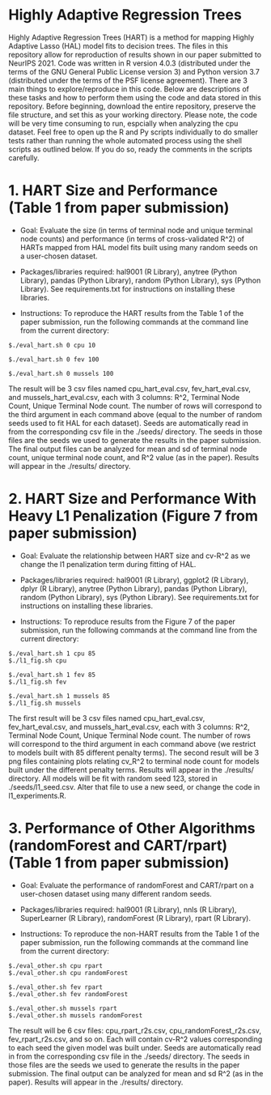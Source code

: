 #  Highly Adaptive Regression Trees

Highly Adaptive Regression Trees (HART) is a method for mapping Highly Adaptive Lasso (HAL) model fits to decision trees. The files in this repository allow for reproduction of results shown in our paper submitted to NeurIPS 2021. Code was written in R version 4.0.3 (distributed under the terms of the GNU General Public License version 3) and Python version 3.7 (distributed under the terms of the PSF license agreement). There are 3 main things to explore/reproduce in this code. Below are descriptions of these tasks and how to perform them using the code and data stored in this repository. Before beginning, download the entire repository, preserve the file structure, and set this as your working directory. Please note, the code will be very time consuming to run, espcially when analyzing the cpu dataset. Feel free to open up the R and Py scripts individually to do smaller tests rather than running the whole automated process using the shell scripts as outlined below. If you do so, ready the comments in the scripts carefully.
         

# 1. HART Size and Performance (Table 1 from paper submission)

- Goal: Evaluate the size (in terms of terminal node and unique terminal node counts) and performance (in terms of cross-validated R^2) of HARTs mapped from HAL model fits built using many random seeds on a user-chosen dataset.

- Packages/libraries required: hal9001 (R Library), anytree (Python Library), pandas (Python Library), random (Python Library), sys (Python Library). See requirements.txt for instructions on installing these libraries.

- Instructions: To reproduce the HART results from the Table 1 of the paper submission, run the following commands at the command line from the current directory:

```
$./eval_hart.sh 0 cpu 10

$./eval_hart.sh 0 fev 100

$./eval_hart.sh 0 mussels 100
```

The result will be 3 csv files named cpu_hart_eval.csv, fev_hart_eval.csv, and mussels_hart_eval.csv, each with 3 columns: R^2, Terminal Node Count, Unique Terminal Node count. The number of rows will correspond to the third argument in each command above (equal to the number of random seeds used to fit HAL for each dataset). Seeds are automatically read in from the corresponding csv file in the ./seeds/ directory. The seeds in those files are the seeds we used to generate the results in the paper submission. The final output files can be analyzed for mean and sd of terminal node count, unique terminal node count, and R^2 value (as in the paper). Results will appear in the ./results/ directory. 

# 2. HART Size and Performance With Heavy L1 Penalization (Figure 7 from paper submission)

- Goal: Evaluate the relationship between HART size and cv-R^2 as we change the l1 penalization term during fitting of HAL.

- Packages/libraries required: hal9001 (R Library), ggplot2 (R Library), dplyr (R Library), anytree (Python Library), pandas (Python Library), random (Python Library), sys (Python Library). See requirements.txt for instructions on installing these libraries.

- Instructions: To reproduce results from the Figure 7 of the paper submission, run the following commands at the command line from the current directory:

```
$./eval_hart.sh 1 cpu 85
$./l1_fig.sh cpu

$./eval_hart.sh 1 fev 85
$./l1_fig.sh fev

$./eval_hart.sh 1 mussels 85
$./l1_fig.sh mussels
```
The first result will be 3 csv files named cpu_hart_eval.csv, fev_hart_eval.csv, and mussels_hart_eval.csv, each with 3 columns: R^2, Terminal Node Count, Unique Terminal Node count. The number of rows will correspond to the third argument in each command above (we restrict to models built with 85 different penalty terms).
The second result will be 3 png files containing plots relating cv_R^2 to terminal node count for models built under the different penalty terms. Results will appear in the ./results/ directory. All models will be fit with random seed 123, stored in ./seeds/l1_seed.csv. Alter that file to use a new seed, or change the code in l1_experiments.R.

# 3. Performance of Other Algorithms (randomForest and CART/rpart) (Table 1 from paper submission)

- Goal: Evaluate the performance of randomForest and CART/rpart on a user-chosen dataset using many different random seeds.

- Packages/libraries required: hal9001 (R Library), nnls (R Library), SuperLearner (R Library), randomForest (R Library), rpart (R Library).

- Instructions: To reproduce the non-HART results from the Table 1 of the paper submission, run the following commands at the command line from the current directory:

```
$./eval_other.sh cpu rpart
$./eval_other.sh cpu randomForest

$./eval_other.sh fev rpart
$./eval_other.sh fev randomForest

$./eval_other.sh mussels rpart
$./eval_other.sh mussels randomForest
```

The result will be 6 csv files: cpu_rpart_r2s.csv, cpu_randomForest_r2s.csv, fev_rpart_r2s.csv, and so on. Each will contain cv-R^2 values corresponding to each seed the given model was built under. Seeds are automatically read in from the corresponding csv file in the ./seeds/ directory. The seeds in those files are the seeds we used to generate the results in the paper submission. The final output can be analyzed for mean and sd R^2 (as in the paper). Results will appear in the ./results/ directory.
